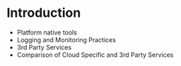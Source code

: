 # Introduction

* Platform native tools
* Logging and Monitoring Practices
* 3rd Party Services
* Comparison of Cloud Specific and 3rd Party Services

